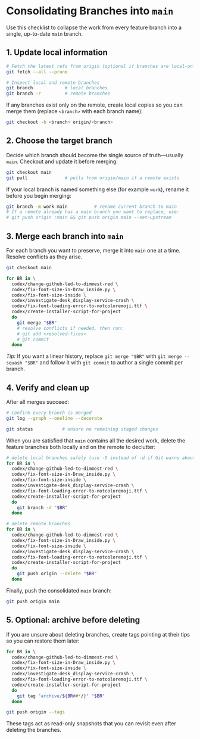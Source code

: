 # Consolidating Branches into `main`

Use this checklist to collapse the work from every feature branch into a single, up-to-date `main` branch.

## 1. Update local information

```bash
# Fetch the latest refs from origin (optional if branches are local-only)
git fetch --all --prune

# Inspect local and remote branches
git branch            # local branches
git branch -r         # remote branches
```

If any branches exist only on the remote, create local copies so you can merge them (replace `<branch>` with each branch name):

```bash
git checkout -b <branch> origin/<branch>
```

## 2. Choose the target branch

Decide which branch should become the single source of truth—usually `main`. Checkout and update it before merging:

```bash
git checkout main
git pull              # pulls from origin/main if a remote exists
```

If your local branch is named something else (for example `work`), rename it before you begin merging:

```bash
git branch -m work main          # rename current branch to main
# If a remote already has a main branch you want to replace, use:
# git push origin :main && git push origin main --set-upstream
```

## 3. Merge each branch into `main`

For each branch you want to preserve, merge it into `main` one at a time. Resolve conflicts as they arise.

```bash
git checkout main

for BR in \
  codex/change-github-led-to-dimmest-red \
  codex/fix-font-size-in-Draw_inside.py \
  codex/fix-font-size-inside \
  codex/investigate-desk_display-service-crash \
  codex/fix-font-loading-error-to-notcoloremoji.ttf \
  codex/create-installer-script-for-project
  do
    git merge "$BR"
    # resolve conflicts if needed, then run:
    # git add <resolved-files>
    # git commit
  done
```

*Tip:* If you want a linear history, replace `git merge "$BR"` with `git merge --squash "$BR"` and follow it with `git commit` to author a single commit per branch.

## 4. Verify and clean up

After all merges succeed:

```bash
# Confirm every branch is merged
git log --graph --oneline --decorate

git status           # ensure no remaining staged changes
```

When you are satisfied that `main` contains all the desired work, delete the feature branches both locally and on the remote to declutter:

```bash
# delete local branches safely (use -D instead of -d if Git warns about unmerged changes)
for BR in \
  codex/change-github-led-to-dimmest-red \
  codex/fix-font-size-in-Draw_inside.py \
  codex/fix-font-size-inside \
  codex/investigate-desk_display-service-crash \
  codex/fix-font-loading-error-to-notcoloremoji.ttf \
  codex/create-installer-script-for-project
  do
    git branch -d "$BR"
  done

# delete remote branches
for BR in \
  codex/change-github-led-to-dimmest-red \
  codex/fix-font-size-in-Draw_inside.py \
  codex/fix-font-size-inside \
  codex/investigate-desk_display-service-crash \
  codex/fix-font-loading-error-to-notcoloremoji.ttf \
  codex/create-installer-script-for-project
  do
    git push origin --delete "$BR"
  done
```

Finally, push the consolidated `main` branch:

```bash
git push origin main
```

## 5. Optional: archive before deleting

If you are unsure about deleting branches, create tags pointing at their tips so you can restore them later:

```bash
for BR in \
  codex/change-github-led-to-dimmest-red \
  codex/fix-font-size-in-Draw_inside.py \
  codex/fix-font-size-inside \
  codex/investigate-desk_display-service-crash \
  codex/fix-font-loading-error-to-notcoloremoji.ttf \
  codex/create-installer-script-for-project
  do
    git tag "archive/${BR##*/}" "$BR"
  done

git push origin --tags
```

These tags act as read-only snapshots that you can revisit even after deleting the branches.
